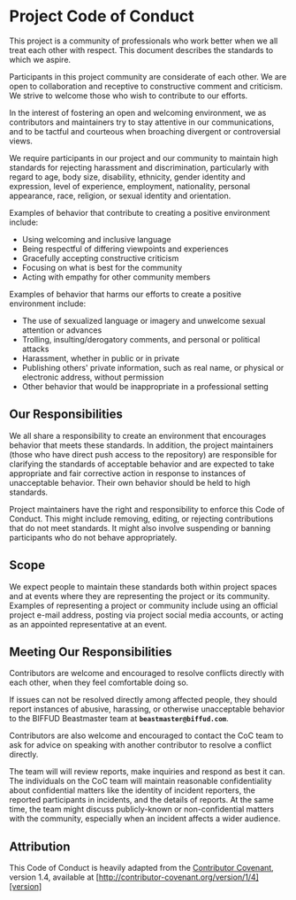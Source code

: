 # Project Code of Conduct

This project is a community of professionals who work better when we all treat each other with respect.  This document describes the standards to which we aspire.

Participants in this project community are considerate of each other. We are open to collaboration and receptive to constructive comment and criticism.  We strive to welcome those who wish to contribute to our efforts.

In the interest of fostering an open and welcoming environment, we as contributors and maintainers try to stay attentive in our communications, and to be tactful and courteous when broaching divergent or controversial views.

We require participants in our project and our community to maintain high standards for rejecting harassment and discrimination, particularly with regard to age, body size, disability, ethnicity, gender identity and expression, level of experience, employment, nationality, personal appearance, race, religion, or sexual identity and orientation.

Examples of behavior that contribute to creating a positive environment include:

* Using welcoming and inclusive language
* Being respectful of differing viewpoints and experiences
* Gracefully accepting constructive criticism
* Focusing on what is best for the community
* Acting with empathy for other community members

Examples of behavior that harms our efforts to create a positive environment include:

* The use of sexualized language or imagery and unwelcome sexual attention or
advances
* Trolling, insulting/derogatory comments, and personal or political attacks
* Harassment, whether in public or in private
* Publishing others' private information, such as real name, or
  physical or electronic address, without permission
* Other behavior that would be inappropriate in a professional setting

## Our Responsibilities

We all share a responsibility to create an environment that encourages behavior that meets these standards.  In addition, the project maintainers (those who have direct push access to the repository) are responsible for clarifying the standards of acceptable behavior and are expected to take appropriate and fair corrective action in response to instances of unacceptable behavior.  Their own behavior should be held to high standards.

Project maintainers have the right and responsibility to enforce this Code of Conduct.  This might include removing, editing, or rejecting contributions that do not meet standards.  It might also involve suspending or banning participants who do not behave appropriately.

## Scope

We expect people to maintain these standards both within project spaces and at events where they are representing the project or its community. Examples of representing a project or community include using an official project e-mail address, posting via project social media accounts, or acting as an appointed representative at an event.

## Meeting Our Responsibilities

Contributors are welcome and encouraged to resolve conflicts directly with each other, when they feel comfortable doing so.

If issues can not be resolved directly among affected people, they should report instances of abusive, harassing, or otherwise unacceptable behavior to the BIFFUD Beastmaster team at **`beastmaster@biffud.com`**.

Contributors are also welcome and encouraged to contact the CoC team to ask for advice on speaking with another contributor to resolve a conflict directly.

The team will will review reports, make inquiries and respond as best it can.  The individuals on the CoC team will maintain reasonable confidentiality about confidential matters like the identity of incident reporters, the reported participants in incidents, and the details of reports.  At the same time, the team might discuss publicly-known or non-confidential matters with the community, especially when an incident affects a wider audience.

## Attribution

This Code of Conduct is heavily adapted from the [Contributor Covenant][homepage], version 1.4, available at [http://contributor-covenant.org/version/1/4][version]

[homepage]: http://contributor-covenant.org
[version]: http://contributor-covenant.org/version/1/4/
